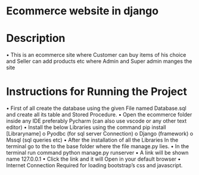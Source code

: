 # Ecommerce website in django

# Description
•	This is an ecommerce site where Customer can buy items of his choice and Seller can add products etc where Admin and Super admin manges the site



#		Instructions for Running the Project
•	First of all create the database  using the given File named Database.sql and create all its table and Stored Procedure.
•	Open the ecommerce folder inside any IDE preferably Pycharm  (can also use vscode or any other text editor)
•	Install the below Libraries using the command pip install [Libraryname]
o	Pyodbc (for sql server Connection)
o	Django (framework)
o	Mssql (sql queries etc)
•	After the installation of all the Libraries In the terminal go to the to the base folder where the file manage.py lies.
•	In the terminal run command python manage.py runserver
•	A link will be shown name 127.0.0.1
•	Click the link and it will Open in your default browser
•	Internet Connection Required for loading bootstrap’s css and javascript.
